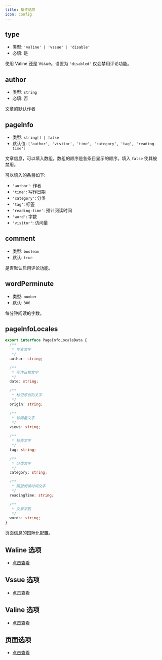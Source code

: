 ```yaml
---
title: 插件选项
icon: config
---
```


## type

- 类型: `'valine' | 'vssue' | 'disable'`
- 必填: 是

使用 Valine 还是 Vssue。设置为 `'disabled'` 仅会禁用评论功能。

## author

- 类型: `string`
- 必填: 否

文章的默认作者

## pageInfo

- 类型: `string[] | false`
- 默认值: `['author', 'visitor', 'time', 'category', 'tag', 'reading-time']`

文章信息，可以填入数组，数组的顺序是各条目显示的顺序。填入 `false` 使其被禁用。

可以填入的条目如下:

- `'author'`: 作者
- `'time'`: 写作日期
- `'category'`: 分类
- `'tag'`: 标签
- `'reading-time'`: 预计阅读时间
- `'word'`: 字数
- `'visitor'`: 访问量

## comment

- 类型: `boolean`
- 默认: `true`

是否默认启用评论功能。

## wordPerminute

- 类型: `number`
- 默认: `300`

每分钟阅读的字数。

## pageInfoLocales

```ts
export interface PageInfoLocaleData {
  /**
   * 作者文字
   */
  author: string;

  /**
   * 写作日期文字
   */
  date: string;

  /**
   * 标记原创的文字
   */
  origin: string;

  /**
   * 访问量文字
   */
  views: string;

  /**
   * 标签文字
   */
  tag: string;

  /**
   * 分类文字
   */
  category: string;

  /**
   * 期望阅读时间文字
   */
  readingTime: string;

  /**
   * 文章字数
   */
  words: string;
}
```

页面信息的国际化配置。

## Waline 选项

- [点击查看](waline.md)

## Vssue 选项

- [点击查看](vssue.md)

## Valine 选项

- [点击查看](valine.md)

## 页面选项

- [点击查看](frontmatter.md)
